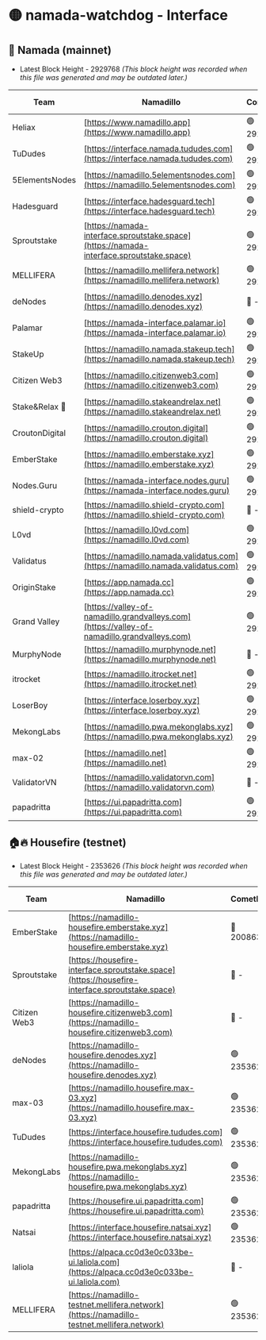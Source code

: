 # 🟡 namada-watchdog - Interface

## 🚀 Namada (mainnet)
- Latest Block Height - 2929768 *(This block height was recorded when this file was generated and may be outdated later.)*

| Team | Namadillo | CometBFT | Indexer | MASP Indexer |
|-|-|-|-|-|
| Heliax | [https://www.namadillo.app](https://www.namadillo.app) | 🟢 2929741 | 🟢 2929741 | 🟢 2929741 |
| TuDudes | [https://interface.namada.tududes.com](https://interface.namada.tududes.com) | 🟢 2929741 | 🟢 2929741 | 🟢 2929741 |
| 5ElementsNodes | [https://namadillo.5elementsnodes.com](https://namadillo.5elementsnodes.com) | 🟢 2929741 | 🟢 2929741 | 🟢 2929741 |
| Hadesguard | [https://interface.hadesguard.tech](https://interface.hadesguard.tech) | 🟢 2929742 | 🟢 2929742 | 🟢 2929742 |
| Sproutstake | [https://namada-interface.sproutstake.space](https://namada-interface.sproutstake.space) | 🟢 2929742 | 🔴 2797937 | 🟢 2929742 |
| MELLIFERA | [https://namadillo.mellifera.network](https://namadillo.mellifera.network) | 🟢 2929743 | 🟢 2929743 | 🟢 2929743 |
| deNodes | [https://namadillo.denodes.xyz](https://namadillo.denodes.xyz) | 🔴 - | 🟢 2929734 | 🟢 2929734 |
| Palamar | [https://namada-interface.palamar.io](https://namada-interface.palamar.io) | 🟢 2929745 | 🟢 2929745 | 🟢 2929745 |
| StakeUp | [https://namadillo.namada.stakeup.tech](https://namadillo.namada.stakeup.tech) | 🟢 2929746 | 🟢 2929746 | 🟢 2929746 |
| Citizen Web3 | [https://namadillo.citizenweb3.com](https://namadillo.citizenweb3.com) | 🟢 2929746 | 🟢 2929746 | 🟢 2929746 |
| Stake&Relax 🦥 | [https://namadillo.stakeandrelax.net](https://namadillo.stakeandrelax.net) | 🟢 2929747 | 🟢 2929747 | 🟢 2929746 |
| CroutonDigital | [https://namadillo.crouton.digital](https://namadillo.crouton.digital) | 🟢 2929747 | 🟢 2929747 | 🟢 2929747 |
| EmberStake | [https://namadillo.emberstake.xyz](https://namadillo.emberstake.xyz) | 🟢 2929748 | 🟢 2929747 | 🟢 2929747 |
| Nodes.Guru | [https://namada-interface.nodes.guru](https://namada-interface.nodes.guru) | 🟢 2929748 | 🟢 2929748 | 🟢 2929748 |
| shield-crypto | [https://namadillo.shield-crypto.com](https://namadillo.shield-crypto.com) | 🔴 - | 🔴 - | 🔴 - |
| L0vd | [https://namadillo.l0vd.com](https://namadillo.l0vd.com) | 🟢 2929761 | 🟢 2929760 | 🟢 2929760 |
| Validatus | [https://namadillo.namada.validatus.com](https://namadillo.namada.validatus.com) | 🟢 2929761 | 🟢 2929761 | 🟢 2929761 |
| OriginStake | [https://app.namada.cc](https://app.namada.cc) | 🟢 2929762 | 🟢 2929762 | 🟢 2929762 |
| Grand Valley | [https://valley-of-namadillo.grandvalleys.com](https://valley-of-namadillo.grandvalleys.com) | 🟢 2929762 | 🟢 2929762 | 🟢 2929762 |
| MurphyNode | [https://namadillo.murphynode.net](https://namadillo.murphynode.net) | 🔴 - | 🔴 - | 🔴 - |
| itrocket | [https://namadillo.itrocket.net](https://namadillo.itrocket.net) | 🟢 2929764 | 🟢 2929764 | 🟢 2929764 |
| LoserBoy | [https://interface.loserboy.xyz](https://interface.loserboy.xyz) | 🟢 2929765 | 🟢 2929765 | 🟢 2929765 |
| MekongLabs | [https://namadillo.pwa.mekonglabs.xyz](https://namadillo.pwa.mekonglabs.xyz) | 🟢 2929765 | 🟢 2929765 | 🟢 2929765 |
| max-02 | [https://namadillo.net](https://namadillo.net) | 🟢 2929766 | 🟢 2929766 | 🟢 2929766 |
| ValidatorVN | [https://namadillo.validatorvn.com](https://namadillo.validatorvn.com) | 🔴 - | 🔴 - | 🔴 - |
| papadritta | [https://ui.papadritta.com](https://ui.papadritta.com) | 🟢 2929768 | 🟢 2929768 | 🟢 2929768 |

## 🏠🔥 Housefire (testnet)
- Latest Block Height - 2353626 *(This block height was recorded when this file was generated and may be outdated later.)*

| Team | Namadillo | CometBFT | Indexer | MASP Indexer |
|-|-|-|-|-|
| EmberStake | [https://namadillo-housefire.emberstake.xyz](https://namadillo-housefire.emberstake.xyz) | 🔴 2008636 | 🔴 - | 🔴 - |
| Sproutstake | [https://housefire-interface.sproutstake.space](https://housefire-interface.sproutstake.space) | 🔴 - | 🔴 - | 🔴 - |
| Citizen Web3 | [https://namadillo-housefire.citizenweb3.com](https://namadillo-housefire.citizenweb3.com) | 🔴 - | 🔴 - | 🔴 - |
| deNodes | [https://namadillo-housefire.denodes.xyz](https://namadillo-housefire.denodes.xyz) | 🟢 2353626 | 🟢 2353626 | 🟢 2353626 |
| max-03 | [https://namadillo.housefire.max-03.xyz](https://namadillo.housefire.max-03.xyz) | 🟢 2353626 | 🔴 2167206 | 🟢 2353626 |
| TuDudes | [https://interface.housefire.tududes.com](https://interface.housefire.tududes.com) | 🟢 2353626 | 🟢 2353626 | 🟢 2353626 |
| MekongLabs | [https://namadillo-housefire.pwa.mekonglabs.xyz](https://namadillo-housefire.pwa.mekonglabs.xyz) | 🟢 2353626 | 🟢 2353626 | 🟢 2353626 |
| papadritta | [https://housefire.ui.papadritta.com](https://housefire.ui.papadritta.com) | 🟢 2353626 | 🟢 2353626 | 🟢 2353626 |
| Natsai | [https://interface.housefire.natsai.xyz](https://interface.housefire.natsai.xyz) | 🟢 2353626 | 🟢 2353626 | 🟢 2353626 |
| laliola | [https://alpaca.cc0d3e0c033be-ui.laliola.com](https://alpaca.cc0d3e0c033be-ui.laliola.com) | 🔴 - | 🔴 - | 🔴 - |
| MELLIFERA | [https://namadillo-testnet.mellifera.network](https://namadillo-testnet.mellifera.network) | 🟢 2353626 | 🟢 2353626 | 🟢 2353626 |

